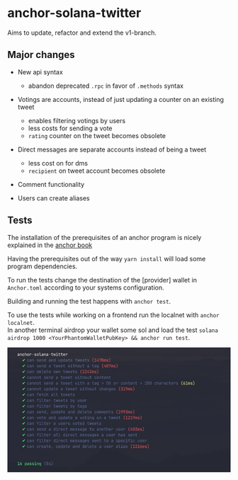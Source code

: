 # anchor-solana-twitter

Aims to update, refactor and extend the v1-branch.

## Major changes

-  New api syntax

   -  abandon deprecated `.rpc` in favor of `.methods` syntax

-  Votings are accounts, instead of just updating a counter on an existing tweet

   -  enables filtering votings by users
   -  less costs for sending a vote
   -  `rating` counter on the tweet becomes obsolete

-  Direct messages are separate accounts instead of being a tweet

   -  less cost on for dms
   -  `recipient` on tweet account becomes obsolete

-  Comment functionality

-  Users can create aliases

## Tests

The installation of the prerequisites of an anchor program is nicely explained in the [anchor book][1]

Having the prerequisites out of the way `yarn install` will load some program dependencies.

To run the tests change the destination of the [provider] wallet in `Anchor.toml` according to your systems configuration.

Building and running the test happens with `anchor test`.

To use the tests while working on a frontend run the localnet with `anchor localnet`.<br>
In another terminal airdrop your wallet some sol and load the test `solana airdrop 1000 <YourPhantomWalletPubKey> && anchor run test`.

<img src="assets/tests.jpg" alt="drawing" width="700"/>

[1]: https://book.anchor-lang.com/getting_started/installation.html
